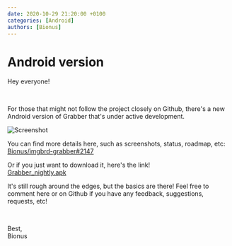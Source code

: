 ```yaml
---
date: 2020-10-29 21:20:00 +0100
categories: [Android]
authors: [Bionus]
---
```



# Android version

Hey everyone!

&nbsp;

For those that might not follow the project closely on Github, there's a new Android version of Grabber that's under active development.

<!-- more -->

![Screenshot](../../assets/img/blog/android-version.png)

You can find more details here, such as screenshots, status, roadmap, etc:  
[Bionus/imgbrd-grabber#2147](https://github.com/Bionus/imgbrd-grabber/issues/2147)

Or if you just want to download it, here's the link!  
[Grabber_nightly.apk](https://github.com/Bionus/imgbrd-grabber/releases/download/nightly/Grabber_nightly.apk)

It's still rough around the edges, but the basics are there! Feel free to comment here or on Github if you have any feedback, suggestions, requests, etc!

&nbsp;

Best,  
Bionus